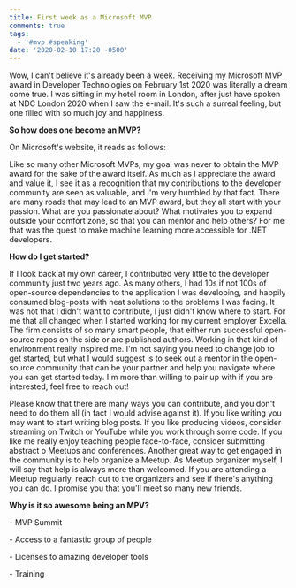 ```yaml
---
title: First week as a Microsoft MVP
comments: true
tags:
  - '#mvp #speaking'
date: '2020-02-10 17:20 -0500'
---
```

Wow, I can't believe it's already been a week. Receiving my Microsoft MVP award in Developer Technologies on February 1st 2020 was literally a dream come true. I was sitting in my hotel room in London, after just have spoken at NDC London 2020 when I saw the e-mail. It's such a surreal feeling, but one filled with so much joy and happiness.

**So how does one become an MVP?**

On Microsoft's website, it reads as follows:

Like so many other Microsoft MVPs, my goal was never to obtain the MVP award for the sake of the award itself. As much as I appreciate the award and value it, I see it as a recognition that my contributions to the developer community are seen as valuable, and I'm very humbled by that fact. There are many roads that may lead to an MVP award, but they all start with your passion. What are you passionate about? What motivates you to expand outside your comfort zone, so that you can mentor and help others? For me that was the quest to make machine learning more accessible for .NET developers. 

**How do I get started?**

If I look back at my own career, I contributed very little to the developer community just two years ago. As many others, I had 10s if not 100s of open-source dependencies to the application I was developing, and happily consumed blog-posts with neat solutions to the problems I was facing. It was not that I didn't want to contribute, I just didn't know where to start. For me that all changed when I started working for my current employer Excella. The firm consists of so many smart people, that either run successful open-source repos on the side or are published authors. Working in that kind of environment really inspired me. I'm not saying you need to change job to get started, but what I would suggest is to seek out a mentor in the open-source community that can be your partner and help you navigate where you can get started today. I'm more than willing to pair up with if you are interested, feel free to reach out!

Please know that there are many ways you can contribute, and you don't need to do them all (in fact I would advise against it). If you like writing you may want to start writing blog posts. If you like producing videos, consider streaming on Twitch or YouTube while you work through some code. If you like me really enjoy teaching people face-to-face, consider submitting abstract o Meetups and conferences. Another great way to get engaged in the community is to help organize a Meetup. As Meetup organizer myself, I will say that help is always more than welcomed. If you are attending a Meetup regularly, reach out to the organizers and see if there's anything you can do. I promise you that you'll meet so many new friends. 

**Why is it so awesome being an MPV?**

\- MVP Summit

\- Access to a fantastic group of people

\- Licenses to amazing developer tools

\- Training
